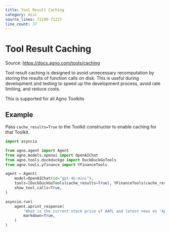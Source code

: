 ```yaml
---
title: Tool Result Caching
category: misc
source_lines: 71190-71227
line_count: 37
---
```


# Tool Result Caching
Source: https://docs.agno.com/tools/caching



Tool result caching is designed to avoid unnecessary recomputation by storing the results of function calls on disk.
This is useful during development and testing to speed up the development process, avoid rate limiting, and reduce costs.

This is supported for all Agno Toolkits

## Example

Pass `cache_results=True` to the Toolkit constructor to enable caching for that Toolkit.

```python cache_tool_calls.py
import asyncio

from agno.agent import Agent
from agno.models.openai import OpenAIChat
from agno.tools.duckduckgo import DuckDuckGoTools
from agno.tools.yfinance import YFinanceTools

agent = Agent(
    model=OpenAIChat(id="gpt-4o-mini"),
    tools=[DuckDuckGoTools(cache_results=True), YFinanceTools(cache_results=True)],
    show_tool_calls=True,
)

asyncio.run(
    agent.aprint_response(
        "What is the current stock price of AAPL and latest news on 'Apple'?",
        markdown=True,
    )
)
```


